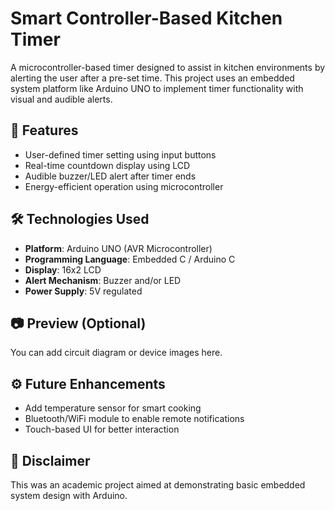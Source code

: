 # Smart Controller-Based Kitchen Timer

A microcontroller-based timer designed to assist in kitchen environments by alerting the user after a pre-set time. This project uses an embedded system platform like Arduino UNO to implement timer functionality with visual and audible alerts.

## 🔧 Features
- User-defined timer setting using input buttons
- Real-time countdown display using LCD
- Audible buzzer/LED alert after timer ends
- Energy-efficient operation using microcontroller

## 🛠 Technologies Used
- **Platform**: Arduino UNO (AVR Microcontroller)
- **Programming Language**: Embedded C / Arduino C
- **Display**: 16x2 LCD
- **Alert Mechanism**: Buzzer and/or LED
- **Power Supply**: 5V regulated


## 📷 Preview (Optional)
You can add circuit diagram or device images here.

## ⚙️ Future Enhancements
- Add temperature sensor for smart cooking
- Bluetooth/WiFi module to enable remote notifications
- Touch-based UI for better interaction

## 📜 Disclaimer
This was an academic project aimed at demonstrating basic embedded system design with Arduino.
